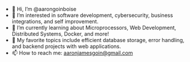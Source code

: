 - 👋 Hi, I’m @aarongoinboise
- 👀 I’m interested in software development, cybersecurity, business integrations, and self improvement.
- 🌱 I’m currently learning about Microprocessors, Web Development, Distributed Systems, Docker, and more!
- 💞️ My favorite topics include efficient database storage, error handling, and backend projects with web applications. 
- 📫 How to reach me: aaronjamesgoin@gmail.com

<!---
aarongoinboise/aarongoinboise is a ✨ special ✨ repository because its `README.md` (this file) appears on your GitHub profile.
You can click the Preview link to take a look at your changes.
--->
